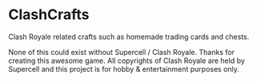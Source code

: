 # ClashCrafts
Clash Royale related crafts such as homemade trading cards and chests.


None of this could exist without Supercell / Clash Royale.  Thanks for creating this awesome game.  All copyrights of Clash Royale are held by Supercell and this project is for hobby & entertainment purposes only.
